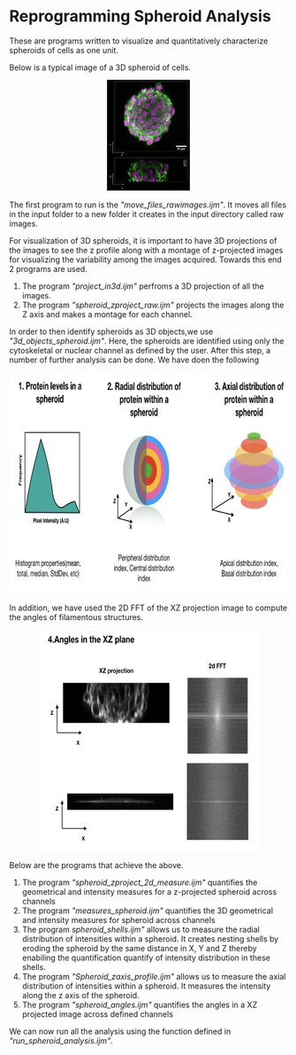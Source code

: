# Reprogramming Spheroid Analysis
These are programs written to visualize and quantitatively characterize spheroids of cells as one unit. 

Below is a typical image of a 3D spheroid of cells.<br/>
<p align="center">
<img src='/spheroid_level_image_analysis/spheroid_image.png' height='200' width='150'><br/>
</p>

The first program to run is the _"move_files_rawimages.ijm"_. It moves all files in the input folder to a new folder it creates in the input directory called raw images.

For visualization of 3D spheroids, it is important to have 3D projections of the images to see the z profile along with a montage of z-projected images for visualizing the variability among the images acquired. Towards this end 2 programs are used. 
  1. The program _"project_in3d.ijm"_ perfroms a 3D projection of all the images. 
  2. The program _"spheroid_zproject_raw.ijm"_ projects the images along the Z axis and makes a montage for each channel. 
  
In order to then identify spheroids as 3D objects,we use _"3d_objects_spheroid.ijm"_. Here, the spheroids are identified using only the cytoskeletal or nuclear channel as defined by the user. After this step, a number of further analysis can be done. We have doen the following<br/>
<p align="center">
<img src='/spheroid_level_image_analysis/protein_measurements.png' height='400' width='800'><br/>
</p>
In addition, we have used the 2D FFT of the XZ projection image to compute the angles of filamentous structures. 
<p align="center">
<img src='/spheroid_level_image_analysis/angles_fft_xz.png' height='400' width='400'><br/>
</p>

Below are the programs that achieve the above. 

  1. The program _"spheroid_zproject_2d_measure.ijm"_ quantifies the geometrical and intensity measures for a z-projected spheroid across channels 
  2. The program _"measures_spheroid.ijm"_ quantifies the 3D geometrical and intensity measures for spheroid across channels 
  3. The program _spheroid_shells.ijm"_ allows us to measure the radial distribution of intensities within a spheroid. It creates nesting shells by eroding the spheroid by the same distance in X, Y and Z thereby enabiling the quantification quantify of intensity distribution in these shells.
  4. The program _"Spheroid_zaxis_profile.ijm"_ allows us to measure the axial distribution of intensities within a spheroid. It measures the intensity along the z axis of the spheroid. 
  5. The program _"spheroid_angles.ijm"_ quantifies the angles in a XZ projected image across defined channels

We can now run all the analysis using the function defined in _"run_spheroid_analysis.ijm"_.
